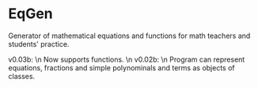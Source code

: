 # EqGen
Generator of mathematical equations and functions for math teachers and students' practice.

v0.03b: \n
Now supports functions. \n
v0.02b: \n
Program can represent equations, fractions and simple polynominals and terms as objects of classes.
